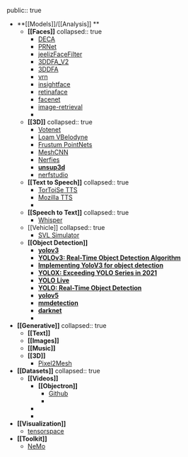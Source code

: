 public:: true

- **[[Models]]/[[Analysis]] **
	- **[[Faces]]**
	  collapsed:: true
		- [DECA](https://github.com/yfeng95/DECA)
		- [PRNet](https://github.com/yfeng95/PRNet)
		- [jeelizFaceFilter](https://github.com/jeeliz/jeelizFaceFilter)
		- [3DDFA_V2](https://github.com/cleardusk/3DDFA_V2)
		- [3DDFA](https://github.com/cleardusk/3DDFA)
		- [vrn](https://github.com/AaronJackson/vrn)
		- [insightface](https://github.com/deepinsight/insightface)
		- [retinaface](https://github.com/serengil/retinaface)
		- [facenet](https://github.com/davidsandberg/facenet)
		- [image-retrieval](https://github.com/deepinsight/image-retrieval)
		-
	- **[[3D]]**
	  collapsed:: true
		- [Votenet](https://github.com/facebookresearch/votenet)
		- [Loam VBelodyne](https://github.com/laboshinl/loam_velodyne)
		- [Frustum PointNets](https://github.com/charlesq34/frustum-pointnets)
		- [MeshCNN](https://github.com/ranahanocka/MeshCNN)
		- [Nerfies](https://github.com/google/nerfies)
		- **[unsup3d](https://github.com/elliottwu/unsup3d)**
		- [nerfstudio](https://github.com/nerfstudio-project/nerfstudio)
	- **[[Text to Speech]]**
	  collapsed:: true
		- [TorToiSe TTS](https://github.com/neonbjb/tortoise-tts)
		- [Mozilla TTS](https://github.com/mozilla/TTS)
		-
	- **[[Speech to Text]]**
	  collapsed:: true
		- [Whisper](https://github.com/openai/whisper)
	- [[Vehicle]]
	  collapsed:: true
		- [SVL Simulator](https://github.com/lgsvl/simulator)
	- **[[Object Detection]]**
		- **[yolov3](https://github.com/ultralytics/yolov3)**
		- **[YOLOv3: Real-Time Object Detection Algorithm](https://viso.ai/deep-learning/yolov3-overview/)**
		- **[Implementing YoloV3 for object detection](https://maelfabien.github.io/project/yolo/)**
		- **[YOLOX: Exceeding YOLO Series in 2021](https://paperswithcode.com/paper/yolox-exceeding-yolo-series-in-2021)**
		- **[YOLO Live](https://ml4a.github.io/guides/YoloLive/)**
		- **[YOLO: Real-Time Object Detection](https://pjreddie.com/darknet/yolo/)**
		- **[yolov5](https://github.com/ultralytics/yolov5)**
		- **[mmdetection](https://github.com/open-mmlab/mmdetection)**
		- **[darknet](https://github.com/AlexeyAB/darknet)**
		-
- **[[Generative]]**
  collapsed:: true
	- **[[Text]]**
	- **[[Images]]**
	- **[[Music]]**
	- **[[3D]]**
		- [Pixel2Mesh](https://github.com/nywang16/Pixel2Mesh)
- **[[Datasets]]**
  collapsed:: true
	- **[[Videos]]**
		- **[[Objectron]]**
			- [Github]((https://github.com/google-research-datasets/Objectron))
			-
		-
		-
- **[[Visualization]]**
	- [tensorspace](https://github.com/tensorspace-team/tensorspace)
- **[[Toolkit]]**
	- [NeMo](https://github.com/NVIDIA/NeMo)